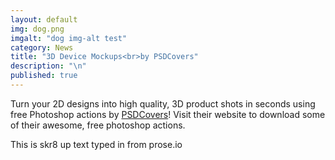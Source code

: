 ```yaml
---
layout: default
img: dog.png
imgalt: "dog img-alt test"
category: News
title: "3D Device Mockups<br>by PSDCovers"
description: "\n"
published: true
---
```



  Turn your 2D designs into high quality, 3D
  product shots in seconds using free Photoshop actions by [PSDCovers](http://www.psdcovers.com/)! Visit
  their website to download some of their awesome, free photoshop actions.

This is skr8 up text typed in from prose.io